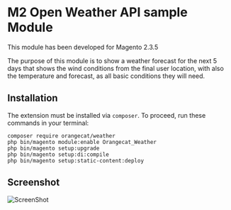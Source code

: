 # M2 Open Weather API sample Module

This module has been developed for Magento 2.3.5

The purpose of this module is to show a weather forecast for the next 5 days that shows the wind conditions from the final user location, with also the temperature and forecast, as all basic conditions they will need.

## Installation

The extension must be installed via `composer`. To proceed, run these commands in your terminal:

```
composer require orangecat/weather
php bin/magento module:enable Orangecat_Weather
php bin/magento setup:upgrade
php bin/magento setup:di:compile
php bin/magento setup:static-content:deploy
```

## Screenshot
![ScreenShot](https://github.com/olivertar/m2_weather/blob/master/screen-shot/weather_settings.png)
